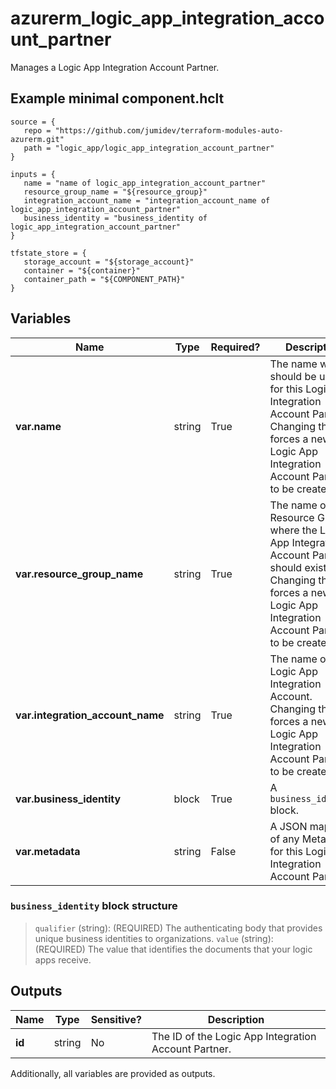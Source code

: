 # azurerm_logic_app_integration_account_partner

Manages a Logic App Integration Account Partner.

## Example minimal component.hclt

```hcl
source = {
   repo = "https://github.com/jumidev/terraform-modules-auto-azurerm.git" 
   path = "logic_app/logic_app_integration_account_partner" 
}

inputs = {
   name = "name of logic_app_integration_account_partner" 
   resource_group_name = "${resource_group}" 
   integration_account_name = "integration_account_name of logic_app_integration_account_partner" 
   business_identity = "business_identity of logic_app_integration_account_partner" 
}

tfstate_store = {
   storage_account = "${storage_account}" 
   container = "${container}" 
   container_path = "${COMPONENT_PATH}" 
}

```

## Variables

| Name | Type | Required? |  Description |
| ---- | ---- | --------- |  ----------- |
| **var.name** | string | True | The name which should be used for this Logic App Integration Account Partner. Changing this forces a new Logic App Integration Account Partner to be created. | 
| **var.resource_group_name** | string | True | The name of the Resource Group where the Logic App Integration Account Partner should exist. Changing this forces a new Logic App Integration Account Partner to be created. | 
| **var.integration_account_name** | string | True | The name of the Logic App Integration Account. Changing this forces a new Logic App Integration Account Partner to be created. | 
| **var.business_identity** | block | True | A `business_identity` block. | 
| **var.metadata** | string | False | A JSON mapping of any Metadata for this Logic App Integration Account Partner. | 

### `business_identity` block structure

>`qualifier` (string): (REQUIRED) The authenticating body that provides unique business identities to organizations.
>`value` (string): (REQUIRED) The value that identifies the documents that your logic apps receive.



## Outputs

| Name | Type | Sensitive? | Description |
| ---- | ---- | --------- | --------- |
| **id** | string | No  | The ID of the Logic App Integration Account Partner. | 

Additionally, all variables are provided as outputs.
